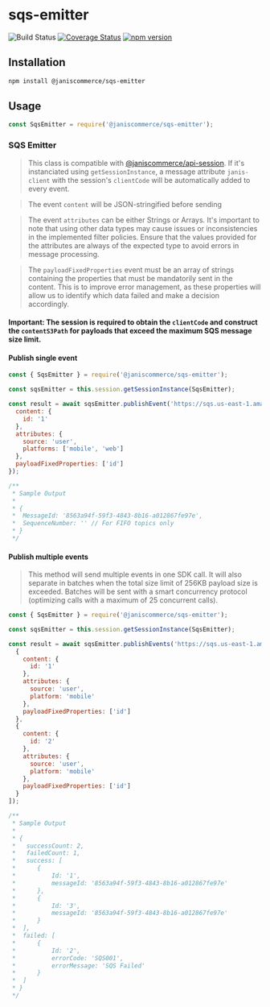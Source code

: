# sqs-emitter

![Build Status](https://github.com/janis-commerce/sqs-emitter/workflows/Build%20Status/badge.svg)
[![Coverage Status](https://coveralls.io/repos/github/janis-commerce/sqs-emitter/badge.svg?branch=master)](https://coveralls.io/github/janis-commerce/sqs-emitter?branch=master)
[![npm version](https://badge.fury.io/js/%40janiscommerce%2Fsqs-emitter.svg)](https://www.npmjs.com/package/@janiscommerce/sqs-emitter)


## Installation
```sh
npm install @janiscommerce/sqs-emitter
```

## Usage
```js
const SqsEmitter = require('@janiscommerce/sqs-emitter');

```

### SQS Emitter

> This class is compatible with [@janiscommerce/api-session](https://npmjs.com/@janiscommerce/api-session). If it's instanciated using `getSessionInstance`, a message attribute `janis-client` with the session's `clientCode` will be automatically added to every event.

> The event `content` will be JSON-stringified before sending

> The event `attributes` can be either Strings or Arrays.  It's important to note that using other data types may cause issues or inconsistencies in the implemented filter policies. Ensure that the values provided for the attributes are always of the expected type to avoid errors in message processing.

> The `payloadFixedProperties` event must be an array of strings containing the properties that must be mandatorily sent in the content. This is to improve error management, as these properties will allow us to identify which data failed and make a decision accordingly.

#### **Important:** The session is required to obtain the `clientCode` and construct the `contentS3Path` for payloads that exceed the maximum SQS message size limit.

#### Publish single event

```js
const { SqsEmitter } = require('@janiscommerce/sqs-emitter');

const sqsEmitter = this.session.getSessionInstance(SqsEmitter);

const result = await sqsEmitter.publishEvent('https://sqs.us-east-1.amazonaws.com/123456789012/MySQSName', {
  content: {
    id: '1'
  },
  attributes: {
    source: 'user',
    platforms: ['mobile', 'web']
  },
  payloadFixedProperties: ['id']
});

/**
 * Sample Output
 *
 * {
 * 	MessageId: '8563a94f-59f3-4843-8b16-a012867fe97e',
 * 	SequenceNumber: '' // For FIFO topics only
 * }
 */
```

#### Publish multiple events

> This method will send multiple events in one SDK call. It will also separate in batches when the total size limit of 256KB payload size is exceeded. Batches will be sent with a smart concurrency protocol (optimizing calls with a maximum of 25 concurrent calls).

```js
const { SqsEmitter } = require('@janiscommerce/sqs-emitter');

const sqsEmitter = this.session.getSessionInstance(SqsEmitter);

const result = await sqsEmitter.publishEvents('https://sqs.us-east-1.amazonaws.com/123456789012/MySQSName', [
  {
    content: {
      id: '1'
    },
    attributes: {
      source: 'user',
      platform: 'mobile'
    },
    payloadFixedProperties: ['id']
  },
  {
    content: {
      id: '2'
    },
    attributes: {
      source: 'user',
      platform: 'mobile'
    },
    payloadFixedProperties: ['id']
  }
]);

/**
 * Sample Output
 *
 * {
 *   successCount: 2,
 *   failedCount: 1,
 *   success: [
 * 		{
 * 			Id: '1',
 * 			messageId: '8563a94f-59f3-4843-8b16-a012867fe97e'
 * 		},
 * 		{
 * 			Id: '3',
 * 			messageId: '8563a94f-59f3-4843-8b16-a012867fe97e'
 * 		}
 * 	],
 * 	failed: [
 * 		{
 * 			Id: '2',
 * 			errorCode: 'SQS001',
 * 			errorMessage: 'SQS Failed'
 * 		}
 * 	]
 * }
 */
```
